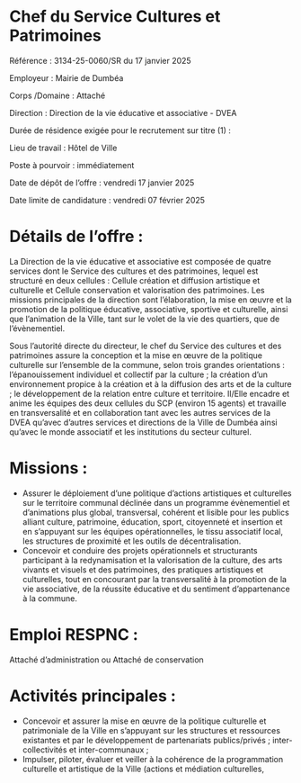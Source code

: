 # Chef du Service Cultures et Patrimoines

Référence : 3134-25-0060/SR du 17 janvier 2025

Employeur : Mairie de Dumbéa

Corps /Domaine : Attaché

Direction : Direction de la vie éducative et associative - DVEA

Durée de résidence exigée pour le recrutement sur titre (1) :

Lieu de travail : Hôtel de Ville

Poste à pourvoir : immédiatement

Date de dépôt de l’offre : vendredi 17 janvier 2025

Date limite de candidature : vendredi 07 février 2025

# Détails de l’offre :

La Direction de la vie éducative et associative est composée de quatre services dont le Service des cultures et des patrimoines, lequel est structuré en deux cellules : Cellule création et diffusion artistique et culturelle et Cellule conservation et valorisation des patrimoines. Les missions principales de la direction sont l’élaboration, la mise en œuvre et la promotion de la politique éducative, associative, sportive et culturelle, ainsi que l’animation de la Ville, tant sur le volet de la vie des quartiers, que de l’évènementiel.

Sous l’autorité directe du directeur, le chef du Service des cultures et des patrimoines assure la conception et la mise en œuvre de la politique culturelle sur l’ensemble de la commune, selon trois grandes orientations : l’épanouissement individuel et collectif par la culture ; la création d’un environnement propice à la création et à la diffusion des arts et de la culture ; le développement de la relation entre culture et territoire. Il/Elle encadre et anime les équipes des deux cellules du SCP (environ 15 agents) et travaille en transversalité et en collaboration tant avec les autres services de la DVEA qu’avec d’autres services et directions de la Ville de Dumbéa ainsi qu’avec le monde associatif et les institutions du secteur culturel.

# Missions :

- Assurer le déploiement d’une politique d’actions artistiques et culturelles sur le territoire communal déclinée dans un programme évènementiel et d’animations plus global, transversal, cohérent et lisible pour les publics alliant culture, patrimoine, éducation, sport, citoyenneté et insertion et en s’appuyant sur les équipes opérationnelles, le tissu associatif local, les structures de proximité et les outils de décentralisation.
- Concevoir et conduire des projets opérationnels et structurants participant à la redynamisation et la valorisation de la culture, des arts vivants et visuels et des patrimoines, des pratiques artistiques et culturelles, tout en concourant par la transversalité à la promotion de la vie associative, de la réussite éducative et du sentiment d’appartenance à la commune.

# Emploi RESPNC :

Attaché d’administration ou Attaché de conservation

# Activités principales :

- Concevoir et assurer la mise en œuvre de la politique culturelle et patrimoniale de la Ville en s’appuyant sur les structures et ressources existantes et par le développement de partenariats publics/privés ; inter-collectivités et inter-communaux ;
- Impulser, piloter, évaluer et veiller à la cohérence de la programmation culturelle et artistique de la Ville (actions et médiation culturelles,